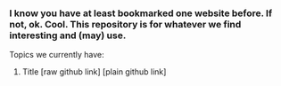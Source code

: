 ### I know you have at least bookmarked one website before. If not, ok. Cool. This repository is for whatever we find interesting and (may) use.

Topics we currently have:
1. Title [raw github link] [plain github link]
